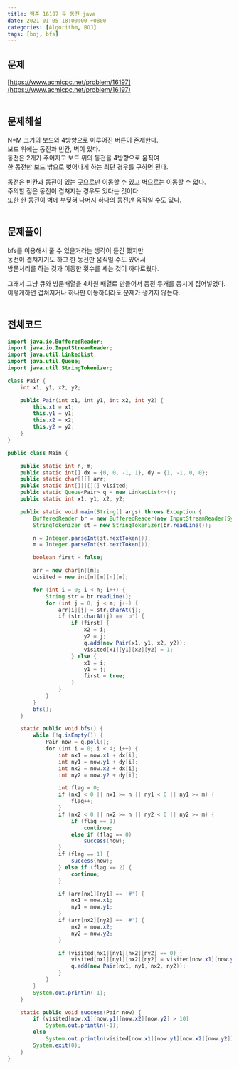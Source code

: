 ```yaml
---
title: 백준 16197 두 동전 java
date: 2021-01-05 18:00:00 +0800
categories: [Algorithm, BOJ]
tags: [boj, bfs]
---
```


## 문제
[https://www.acmicpc.net/problem/16197](https://www.acmicpc.net/problem/16197)  
<br>

## 문제해설  
N*M 크기의 보드와 4방향으로 이루어진 버튼이 존재한다.  
보드 위에는 동전과 빈칸, 벽이 있다.  
동전은 2개가 주어지고 보드 위의 동전을 4방향으로 움직여  
한 동전만 보드 밖으로 벗어나게 하는 최단 경우를 구하면 된다.  

동전은 빈칸과 동전이 있는 곳으로만 이동할 수 있고 벽으로는 이동할 수 없다.  
주의할 점은 동전이 겹쳐지는 경우도 있다는 것이다.  
또한 한 동전이 벽에 부딪혀 나머지 하나의 동전만 움직일 수도 있다.  
<br>

## 문제풀이  
bfs를 이용해서 풀 수 있을거라는 생각이 들긴 했지만  
동전이 겹쳐지기도 하고 한 동전만 움직일 수도 있어서  
방문처리를 하는 것과 이동한 횟수를 세는 것이 까다로웠다.  

그래서 그냥 큐와 방문배열을 4차원 배열로 만들어서 동전 두개를 동시에 집어넣었다.  
이렇게하면 겹쳐지거나 하나만 이동하더라도 문제가 생기지 않는다.  
<br>


## 전체코드  
```java
import java.io.BufferedReader;
import java.io.InputStreamReader;
import java.util.LinkedList;
import java.util.Queue;
import java.util.StringTokenizer;

class Pair {
    int x1, y1, x2, y2;

    public Pair(int x1, int y1, int x2, int y2) {
        this.x1 = x1;
        this.y1 = y1;
        this.x2 = x2;
        this.y2 = y2;
    }
}

public class Main {

    public static int n, m;
    public static int[] dx = {0, 0, -1, 1}, dy = {1, -1, 0, 0};
    public static char[][] arr;
    public static int[][][][] visited;
    public static Queue<Pair> q = new LinkedList<>();
    public static int x1, y1, x2, y2;

    public static void main(String[] args) throws Exception {
        BufferedReader br = new BufferedReader(new InputStreamReader(System.in));
        StringTokenizer st = new StringTokenizer(br.readLine());

        n = Integer.parseInt(st.nextToken());
        m = Integer.parseInt(st.nextToken());

        boolean first = false;

        arr = new char[n][m];
        visited = new int[n][m][n][m];

        for (int i = 0; i < n; i++) {
            String str = br.readLine();
            for (int j = 0; j < m; j++) {
                arr[i][j] = str.charAt(j);
                if (str.charAt(j) == 'o') {
                    if (first) {
                        x2 = i;
                        y2 = j;
                        q.add(new Pair(x1, y1, x2, y2));
                        visited[x1][y1][x2][y2] = 1;
                    } else {
                        x1 = i;
                        y1 = j;
                        first = true;
                    }
                }
            }
        }
        bfs();
    }

    static public void bfs() {
        while (!q.isEmpty()) {
            Pair now = q.poll();
            for (int i = 0; i < 4; i++) {
                int nx1 = now.x1 + dx[i];
                int ny1 = now.y1 + dy[i];
                int nx2 = now.x2 + dx[i];
                int ny2 = now.y2 + dy[i];

                int flag = 0;
                if (nx1 < 0 || nx1 >= n || ny1 < 0 || ny1 >= m) {
                    flag++;
                }
                if (nx2 < 0 || nx2 >= n || ny2 < 0 || ny2 >= m) {
                    if (flag == 1)
                        continue;
                    else if (flag == 0)
                        success(now);
                }
                if (flag == 1) {
                    success(now);
                } else if (flag == 2) {
                    continue;
                }

                if (arr[nx1][ny1] == '#') {
                    nx1 = now.x1;
                    ny1 = now.y1;
                }
                if (arr[nx2][ny2] == '#') {
                    nx2 = now.x2;
                    ny2 = now.y2;
                }

                if (visited[nx1][ny1][nx2][ny2] == 0) {
                    visited[nx1][ny1][nx2][ny2] = visited[now.x1][now.y1][now.x2][now.y2] + 1;
                    q.add(new Pair(nx1, ny1, nx2, ny2));
                }
            }
        }
        System.out.println(-1);
    }

    static public void success(Pair now) {
        if (visited[now.x1][now.y1][now.x2][now.y2] > 10)
            System.out.println(-1);
        else
            System.out.println(visited[now.x1][now.y1][now.x2][now.y2]);
        System.exit(0);
    }
}
```